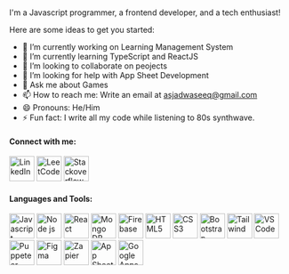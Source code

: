 <!-- ## Hi there 👋 -->
<img src="https://github.com/user-attachments/assets/fc751bc0-0ad2-49d1-bab9-d364b12c393a" alt=""/>
<br><br>

I'm a Javascript programmer, a frontend developer, and a tech enthusiast!

Here are some ideas to get you started:

- 🔭 I’m currently working on Learning Management System
- 🌱 I’m currently learning TypeScript and ReactJS
- 👯 I’m looking to collaborate on peojects
- 🤔 I’m looking for help with App Sheet Development
- 💬 Ask me about Games
- 📫 How to reach me: Write an email at asjadwaseeq@gmail.com
- 😄 Pronouns: He/Him
- ⚡ Fun fact: I write all my code while listening to 80s synthwave.

#### Connect with me:
<a href="https://www.linkedin.com/in/asjad-waseeq-74a312136/" target="_blank"><img src="https://github.com/user-attachments/assets/680f93f8-b417-4445-91ae-fc980826d4bb" alt="LinkedIn" width="45"/></a>
<a href="https://leetcode.com/u/AsjadWaseeq/" target="_blank"><img src="https://github.com/user-attachments/assets/d8e0bec6-18a3-4f3a-a8e6-a6ecb31c575b" alt="LeetCode" width="45"/></a>
<a href="https://stackoverflow.com/users/10179879/asjad-waseeq" target="_blank"><img src="https://github.com/user-attachments/assets/32e4d016-86a1-4e37-ae4d-55957509066f" alt="Stackoverflow" width="45"/></a>

#### Languages and Tools:
<img src="https://github.com/user-attachments/assets/4ff70f78-efcc-4a4c-920f-e877867873c3" alt="Javascript" width="45"/>
<img src="https://github.com/user-attachments/assets/7b130627-180b-4302-82b5-96d681e0d528" alt="Node js" width="45"/>
<img src="https://github.com/user-attachments/assets/809c0762-9d3e-4fd5-92e4-49a9541b3781" alt="React" width="45"/>
<img src="https://github.com/user-attachments/assets/fa134112-84a0-4c53-b0ac-c593afbba3f0" alt="Mongo DB" width="45"/>
<img src="https://github.com/user-attachments/assets/98924945-7523-4317-9d6b-d783cb80196d" alt="Firebase" width="45"/>
<img src="https://github.com/user-attachments/assets/5e8b7809-605d-47fe-ba33-f2aa71237a72" alt="HTML5" width="45"/>
<img src="https://github.com/user-attachments/assets/6c4892e3-719a-4259-8b1b-10355fa3aac1" alt="CSS3" width="45"/>
<img src="https://github.com/user-attachments/assets/5ab57b00-fc76-4b06-b736-b1a6443f179d" alt="Bootstrap" width="45"/>
<img src="https://github.com/user-attachments/assets/90ecb895-c9d2-403f-a350-c959f646d1c7" alt="Tailwind" width="45"/>
<img src="https://github.com/user-attachments/assets/c1cea383-0470-4156-960f-7c8069914228" alt="VSCode" width="45"/>
<img src="https://github.com/user-attachments/assets/de42313f-55a2-4638-b80e-b4f23c83b983" alt="Puppeteer" width="45"/>
<img src="https://github.com/user-attachments/assets/224ffdcb-8b2b-4b4c-9801-861fdf954148" alt="Figma" width="45"/>
<img src="https://github.com/user-attachments/assets/d696424a-479d-4bd8-8ad6-a29c253176c4" alt="Zapier" width="45"/>
<img src="https://github.com/user-attachments/assets/9c87b3dd-68e3-43ce-80f6-0c43c119f0ee" alt="App Sheet" width="45"/>
<img src="https://github.com/user-attachments/assets/89a24e8b-3612-4895-9913-ff3805ec57a0" alt="Google Apps Script" width="45"/>
<!--<img src="" alt="" width="45"/>-->
